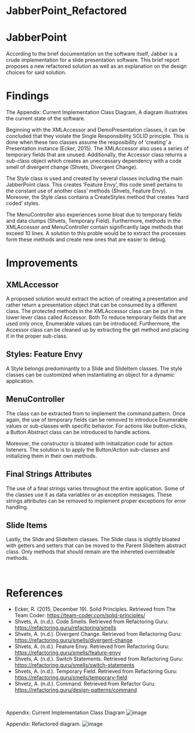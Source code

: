 # JabberPoint_Refactored

# JabberPoint
According to the brief documentation on the software itself, Jabber is a crude implementation for a slide presentation software.
This brief report proposes a new refactored solution as well as an explanation on the design choices for said solution.

# Findings
The Appendix: Current Implementation Class Diagram, A diagram illustrates the current state of the software.

Beginning with the XMLAccessor and DemoPresentation classes, it can be concluded that they violate the Single Responsibility SOLID principle. 
This is done when these two classes assume the resposibility of ‘creating’ a Presentation instance (Ecker, 2015). 
The XMLAccessor also uses a series of temporary fields that are unused. Additionally, the Accessor class returns a sub-class object 
which creates an uneccessary dependency with a code smell of divergent change (Shvets, Divergent Change).

The Style class is used and created by several classes including the main JabberPoint class. This creates ‘Feature Envy’,
this code smell pertains to the constant use of another class’ methods (Shvets, Feature Envy). Moreover, the Style class contains a CreateStyles method that creates ‘hard coded’ styles. 

The MenuController also experiences some bloat due to temporary fields and data clumps (Shvets, Temporary Field).
Furthermore, methods in the XMLAccessor and MenuController contain significantly lage methods that exceed 10 lines.
A solution to this proble would be to extract the processes form these methods and create new ones that are easier to debug.

# Improvements

## XMLAccessor
A proposed solution would extract the action of creating a presentation and rather return a presentation object that can be consumed by
a different class. The protected methods in the XMLAccessor class can be put in the lower lever class called Accessor. Both 
To reduce temporary fields that are used only once, Enumerable values can be introduced.
Furthermore, the Accessor class can be cleaned up by extracting the get method and placing it in the proper sub-class. 

## Styles: Feature Envy
A Style belongs predominantly to a Slide and SlideItem classes. The style classes can be customized when instantiating an object for a dynamic application.

## MenuController
The class can be extracted from to implement the command pattern. Once again, the use of temporary fields can
be removed to introduce Enumerable values or sub-classes with specific behavior. For actions like button-clicks, a Button Abstract class can be introduced to handle actions.

Moreover, the constructor is bloated with initialization code for action listeners. 
The solution is to apply the Button/Action sub-classes and initializing them in their own methods.

## Final Strings Attributes
The use of a final strings varies throughout the entire application. 
Some of the classes use it as data variables or as exception messages. These strings attributes can be removed to implement proper exceptions for error handling.

## Slide Items
Lastly, the Slide and SlideItem classes. The Slide class is slightly bloated with getters and setters that can be moved to the Parent SlideItem abstract class.
Only methods that should remain are the inhereted overrideable methods. 

 
# References
- Ecker, R. (2015, December 19). Solid Principles. Retrieved from The Team Coder: https://team-coder.com/solid-principles/
- Shvets, A. (n.d.). Code Smells. Retrieved from Refactoring Guru: https://refactoring.guru/refactoring/smells
- Shvets, A. (n.d.). Divergent Change. Retrieved from Refactoring Guru: https://refactoring.guru/smells/divergent-change
- Shvets, A. (n.d.). Feature Envy. Retrieved from Refactoring Guru: https://refactoring.guru/smells/feature-envy
- Shvets, A. (n.d.). Switch Statements. Retrieved from Refactoring Guru: https://refactoring.guru/smells/switch-statements
- Shvets, A. (n.d.). Temporary Field. Retrieved from Refactoring Guru: https://refactoring.guru/smells/temporary-field
- Shvetz, A. (n.d.). Command. Retrieved from Refactor Guru: https://refactoring.guru/design-patterns/command

 

Appendix: Current Implementation Class Diagram 
 ![image](https://github.com/Lonely-Taco/JabberPoint_Refactored/assets/47434636/43b36441-ebb2-4724-a211-c8837ab61ce5)

Appendix: Refactored diagram.
![image](https://github.com/Lonely-Taco/JabberPoint_Refactored/assets/47434636/d0efc181-5472-4ae1-8a4f-b557eeb2bff3)

 
